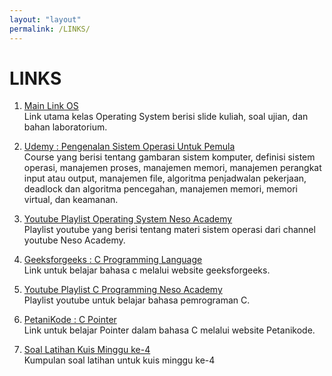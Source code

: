 ```yaml
---
layout: "layout"
permalink: /LINKS/
---
```


# LINKS
1. [Main Link OS](https://os.vlsm.org/)<br>
Link utama kelas Operating System berisi slide kuliah, soal ujian, dan bahan laboratorium.

2. [Udemy : Pengenalan Sistem Operasi Untuk Pemula](https://www.udemy.com/share/1023Ek3@BV9zbJuVLgeJtHnvdAqWusOj7FtG_lcRgdihtkhYSqJMtMT2yqyWIRIkcoJ_XIx7bQ==/)<br>
Course yang berisi tentang gambaran sistem komputer, definisi sistem operasi, manajemen proses, manajemen memori, manajemen perangkat input atau output, manajemen file, algoritma penjadwalan pekerjaan, deadlock dan algoritma pencegahan, manajemen memori, memori virtual, dan keamanan.

3. [Youtube Playlist Operating System Neso Academy](https://youtube.com/playlist?list=PLBlnK6fEyqRiVhbXDGLXDk_OQAeuVcp2O)<br>
Playlist youtube yang berisi tentang materi sistem operasi dari channel youtube Neso Academy.

4. [Geeksforgeeks : C Programming Language](https://www.geeksforgeeks.org/c-programming-language/)<br>
Link untuk belajar bahasa c melalui website geeksforgeeks.

5. [Youtube Playlist C Programming Neso Academy](https://en.wikipedia.org/wiki/4)<br>
Playlist youtube untuk belajar bahasa pemrograman C.

6. [PetaniKode : C Pointer](https://www.petanikode.com/c-pointer/)<br>
Link untuk belajar Pointer dalam bahasa C melalui website Petanikode.

7. [Soal Latihan Kuis Minggu ke-4](https://rms46.vlsm.org/2/197.pdf)<br>
Kumpulan soal latihan untuk kuis minggu ke-4

